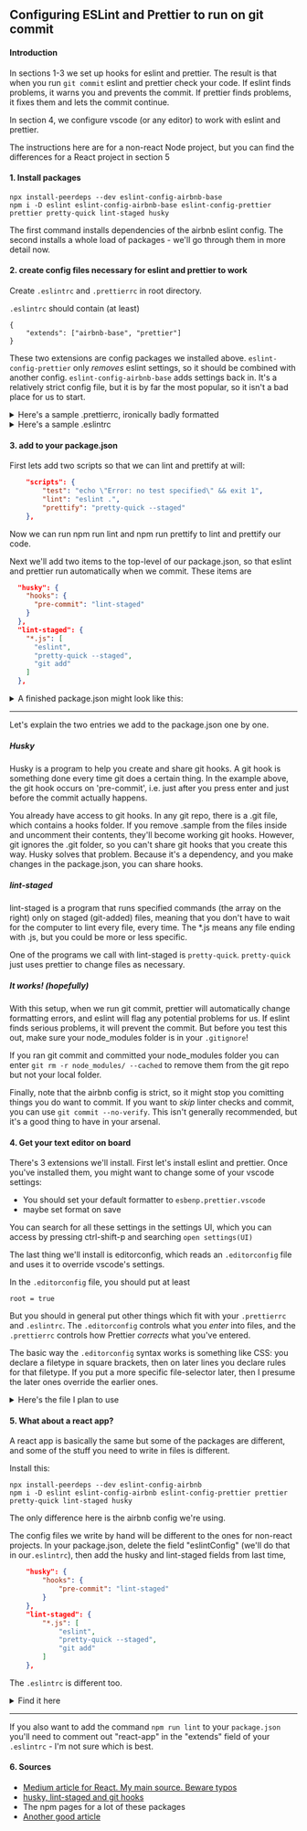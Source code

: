 ## Configuring ESLint and Prettier to run on git commit


#### Introduction

In sections 1-3 we set up hooks for eslint and prettier. The result is that when you run `git commit` eslint and prettier check your code. If eslint finds problems, it warns you and prevents the commit. If prettier finds problems, it fixes them and lets the commit continue.

In section 4, we configure vscode (or any editor) to work with eslint and prettier.

The instructions here are for a non-react Node project, but you can find the differences for a React project in section 5


#### 1. Install packages
```
npx install-peerdeps --dev eslint-config-airbnb-base
npm i -D eslint eslint-config-airbnb-base eslint-config-prettier prettier pretty-quick lint-staged husky
```

The first command installs dependencies of the airbnb eslint config. The second installs a whole load of packages - we'll go through them in more detail now. 

#### 2. create config files necessary for eslint and prettier to work
Create ``.eslintrc`` and `.prettierrc` in root directory.

`.eslintrc` should contain (at least)

```
{
    "extends": ["airbnb-base", "prettier"]
}
```

These two extensions are config packages we installed above. `eslint-config-prettier` only _removes_ eslint settings, so it should be combined with another config. `eslint-config-airbnb-base` adds settings back in. It's a relatively strict config file, but it is by far the most popular, so it isn't a bad place for us to start. 

<details>
<summary>Here's a sample .prettierrc, ironically badly formatted</summary>

```json
{
    "printWidth": 80,
    "trailingComma": "all",
	"tabWidth": 4,
	"tabs": true,
    "semi": true,
	"singleQuote": true,
	"quoteProps": "consistent",
	"endOfLine": "lf"
   }

```
</details>

<details>
<summary>Here's a sample .eslintrc</summary>

```jsonld
{
	"extends": ["airbnb-base", "prettier"],
	"rules": {
		"prefer-promise-reject-errors": "off",
		"max-len": ["error", {"code": 80, "ignoreComments": true, "ignoreUrls": true}]
	}
}
    
```

</details>

#### 3. add to your package.json

First lets add two scripts so that we can lint and prettify at will:

```json
	"scripts": {
		"test": "echo \"Error: no test specified\" && exit 1",
		"lint": "eslint .",
		"prettify": "pretty-quick --staged"
	},
```

Now we can run npm run lint and npm run prettify to lint and prettify our code.

Next we'll add two items to the top-level of our package.json, so that eslint and prettier run automatically when we commit. These items are

```json
  "husky": {
    "hooks": {
      "pre-commit": "lint-staged"
    }
  },
  "lint-staged": {
    "*.js": [
      "eslint",
      "pretty-quick --staged",
      "git add"
    ]
  },
```

<details>
<summary>A finished package.json might look like this:</summary>

```json
{
  "name": "test-devops",
  "version": "1.0.0",
  "description": "",
  "main": "index.js",
  "husky": {
    "hooks": {
      "pre-commit": "lint-staged"
    }
  },
  "lint-staged": {
    "*.js": [
      "eslint",
      "pretty-quick --staged",
      "git add"
    ]
  },
  "dependencies": {},
  "devDependencies": {
    "eslint": "^6.8.0",
    "eslint-config-airbnb-base": "^14.1.0",
    "eslint-config-prettier": "^6.11.0",
    "eslint-plugin-import": "^2.20.2",
    "husky": "^4.2.5",
    "lint-staged": "^10.2.2",
    "prettier": "^2.0.5",
    "pretty-quick": "^2.0.1"
  },
  "scripts": {
    "test": "echo \"Error: no test specified\" && exit 1"
  },
  "keywords": [],
  "author": "",
  "license": "ISC"
}

```
</details>

---
Let's explain the two entries we add to the package.json one by one. 
##### Husky

Husky is a program to help you create and share git hooks. A git hook is something done every time git does a certain thing. In the example above, the git hook occurs on 'pre-commit', i.e. just after you press enter and just before the commit actually happens.

You already have access to git hooks. In any git repo, there is a .git file, which contains a hooks folder. If you remove .sample from the files inside and uncomment their contents, they'll become working git hooks. However, git ignores the .git folder, so you can't share git hooks that you create this way. Husky solves that problem. Because it's a dependency, and you make changes in the package.json, you can share hooks.

##### lint-staged
lint-staged is a program that runs specified commands (the array on the right) only on staged (git-added) files, meaning that you don't have to wait for the computer to lint every file, every time. The \*.js means any file ending with .js, but you could be more or less specific.

One of the programs we call with lint-staged is `pretty-quick`. `pretty-quick` just uses prettier to change files as necessary.


##### It works! (hopefully)
With this setup, when we run git commit, prettier will automatically change formatting errors, and eslint will flag any potential problems for us. If eslint finds serious problems, it will prevent the commit. But before you test this out, make sure your node_modules folder is in your `.gitignore`!

If you ran git commit and committed your node_modules folder you can enter `git rm -r node_modules/ --cached` to remove them from the git repo but not your local folder.

Finally, note that the airbnb config is strict, so it might stop you comitting things you do want to commit.  If you want to _skip_ linter checks and commit, you can use `git commit --no-verify`. This isn't generally recommended, but it's a good thing to have in your arsenal. 


#### 4. Get your text editor on board

There's 3 extensions we'll install. First let's install eslint and prettier. Once you've installed them, you might want to change some of your vscode settings: 
- You should set your default formatter to `esbenp.prettier.vscode`
- maybe set format on save

You can search for all these settings in the settings UI, which you can access by pressing ctrl-shift-p and searching `open settings(UI)`

The last thing we'll install is editorconfig, which reads an `.editorconfig` file and uses it to override vscode's settings. 

In the `.editorconfig` file, you should put at least 

```
root = true
```

But you should in general put other things which fit with your `.prettierrc` and `.eslintrc`. The `.editorconfig` controls what you _enter_ into files, and the `.prettierrc` controls how Prettier _corrects_ what you've entered.

The basic way the `.editorconfig` syntax works is something like CSS: you declare a filetype in square brackets, then on later lines you declare rules for that filetype. If you put a more specific file-selector later, then I presume the later ones override the earlier ones.


<details>
<summary>Here's the file I plan to use</summary>

```
root = true

[*]
charset = utf-8
end_of_line = lf
insert_final_newline = false
indent_size = 4
indent_style = tab
max_line_length = off
trim_trailing_whitespace = true

[*.md]
trim_trailing_whitespace = false

```
</details>

#### 5. What about a react app?

A react app is basically the same but some of the packages are different, and some of the stuff you need to write in files is different. 

Install this:

```
npx install-peerdeps --dev eslint-config-airbnb
npm i -D eslint eslint-config-airbnb eslint-config-prettier prettier pretty-quick lint-staged husky
```

The only difference here is the airbnb config we're using.

The config files we write by hand will be different to the ones for non-react projects. In your package.json, delete the field "eslintConfig" (we'll do that in our`.eslintrc`), then add the husky and lint-staged fields from last time, 

```json
	"husky": {
		"hooks": {
			"pre-commit": "lint-staged"
		}
	},
	"lint-staged": {
		"*.js": [
			"eslint",
			"pretty-quick --staged",
			"git add"
		]
	},
```

The `.eslintrc` is different too.
<details>
<summary>Find it here</summary>

```json
{
	"extends": [
		"react-app",
		"airbnb",
		"plugin:jsx-a11y/recommended",
		"prettier",
		"prettier/react"
	],
	"rules": {
		"prefer-promise-reject-errors": "off",
		"max-len": [
			"error",
			{ "code": 80, "ignoreComments": true, "ignoreUrls": true }
		],
		"react/jsx-filename-extension": [1, { "extensions": [".js", ".jsx"] }],
		"react/jsx-one-expression-per-line": [0]
	},
	"plugins": ["jsx-a11y"],
	"env": {
		"es6": true,
		"jest": true,
		"browser": true
	}
}


```
</details>

---

If you also want to add the command `npm run lint` to your `package.json` you'll need to comment out "react-app" in the "extends" field of your `.eslintrc` - I'm not sure which is best.

#### 6. Sources
- [Medium article for React. My main source. Beware typos](https://medium.com/dubizzletechblog/setting-up-prettier-and-eslint-for-js-and-react-apps-bbc779d29062)
- [husky, lint-staged and git hooks](https://www.vojtechruzicka.com/githooks-husky/)
- The npm pages for a lot of these packages
- [Another good article](https://medium.com/@pppped/extend-create-react-app-with-airbnbs-eslint-config-prettier-flow-and-react-testing-library-96627e9a9672)

